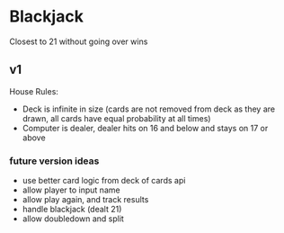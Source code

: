 # Blackjack

Closest to 21 without going over wins

## v1
House Rules:
- Deck is infinite in size (cards are not removed from deck as they are drawn, all cards have equal probability at all times)
- Computer is dealer, dealer hits on 16 and below and stays on 17 or above


### future version ideas
- use better card logic from deck of cards api
- allow player to input name
- allow play again, and track results
- handle blackjack (dealt 21)
- allow doubledown and split
